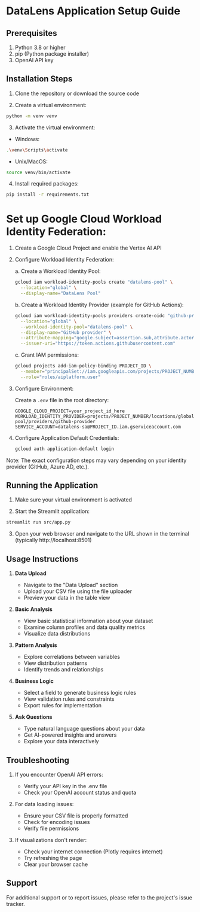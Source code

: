 # DataLens Application Setup Guide

## Prerequisites

1. Python 3.8 or higher
2. pip (Python package installer)
3. OpenAI API key

## Installation Steps

1. Clone the repository or download the source code

2. Create a virtual environment:
```bash
python -m venv venv
```

3. Activate the virtual environment:
- Windows:
```bash
.\venv\Scripts\activate
```
- Unix/MacOS:
```bash
source venv/bin/activate
```

4. Install required packages:
```bash
pip install -r requirements.txt
```

# Set up Google Cloud Workload Identity Federation:

1. Create a Google Cloud Project and enable the Vertex AI API

2. Configure Workload Identity Federation:

   a. Create a Workload Identity Pool:
   ```bash
   gcloud iam workload-identity-pools create "datalens-pool" \
     --location="global" \
     --display-name="DataLens Pool"
   ```

   b. Create a Workload Identity Provider (example for GitHub Actions):
   ```bash
   gcloud iam workload-identity-pools providers create-oidc "github-provider" \
     --location="global" \
     --workload-identity-pool="datalens-pool" \
     --display-name="GitHub provider" \
     --attribute-mapping="google.subject=assertion.sub,attribute.actor=assertion.actor,attribute.repository=assertion.repository" \
     --issuer-uri="https://token.actions.githubusercontent.com"
   ```

   c. Grant IAM permissions:
   ```bash
   gcloud projects add-iam-policy-binding PROJECT_ID \
     --member="principalSet://iam.googleapis.com/projects/PROJECT_NUMBER/locations/global/workloadIdentityPools/datalens-pool/*" \
     --role="roles/aiplatform.user"
   ```

3. Configure Environment:

   Create a `.env` file in the root directory:
   ```
   GOOGLE_CLOUD_PROJECT=your_project_id_here
   WORKLOAD_IDENTITY_PROVIDER=projects/PROJECT_NUMBER/locations/global/workloadIdentityPools/datalens-pool/providers/github-provider
   SERVICE_ACCOUNT=datalens-sa@PROJECT_ID.iam.gserviceaccount.com
   ```

4. Configure Application Default Credentials:
   ```bash
   gcloud auth application-default login
   ```

Note: The exact configuration steps may vary depending on your identity provider (GitHub, Azure AD, etc.).

## Running the Application

1. Make sure your virtual environment is activated

2. Start the Streamlit application:
```bash
streamlit run src/app.py
```

3. Open your web browser and navigate to the URL shown in the terminal (typically http://localhost:8501)

## Usage Instructions

1. **Data Upload**
   - Navigate to the "Data Upload" section
   - Upload your CSV file using the file uploader
   - Preview your data in the table view

2. **Basic Analysis**
   - View basic statistical information about your dataset
   - Examine column profiles and data quality metrics
   - Visualize data distributions

3. **Pattern Analysis**
   - Explore correlations between variables
   - View distribution patterns
   - Identify trends and relationships

4. **Business Logic**
   - Select a field to generate business logic rules
   - View validation rules and constraints
   - Export rules for implementation

5. **Ask Questions**
   - Type natural language questions about your data
   - Get AI-powered insights and answers
   - Explore your data interactively

## Troubleshooting

1. If you encounter OpenAI API errors:
   - Verify your API key in the .env file
   - Check your OpenAI account status and quota

2. For data loading issues:
   - Ensure your CSV file is properly formatted
   - Check for encoding issues
   - Verify file permissions

3. If visualizations don't render:
   - Check your internet connection (Plotly requires internet)
   - Try refreshing the page
   - Clear your browser cache

## Support

For additional support or to report issues, please refer to the project's issue tracker.